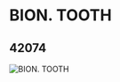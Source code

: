 # BION. TOOTH
## 42074
![BION. TOOTH](https://lc-www-live-s.legocdn.com/media/bricks/5/2/4163132.jpg)